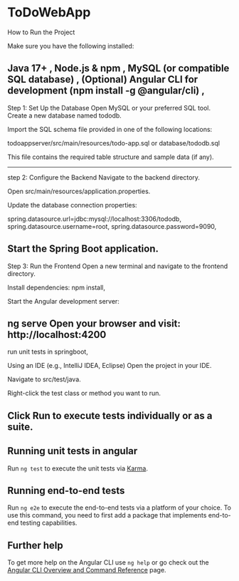 # ToDoWebApp

How to Run the Project

Make sure you have the following installed:

Java 17+ ,
Node.js & npm ,
MySQL (or compatible SQL database) ,
(Optional) Angular CLI for development (npm install -g @angular/cli) ,
---------------------------------- 
Step 1: Set Up the Database 
Open MySQL or your preferred SQL tool. 
Create a new database named tododb. 

Import the SQL schema file provided in one of the following locations: 

todoappserver/src/main/resources/todo-app.sql 
or 
database/tododb.sql  

This file contains the required table structure and sample data (if any). 

---------------------------------------------------------------------------------------
step 2: Configure the Backend 
Navigate to the backend directory. 

Open src/main/resources/application.properties. 

Update the database connection properties: 

spring.datasource.url=jdbc:mysql://localhost:3306/tododb, 
spring.datasource.username=root, 
spring.datasource.password=9090, 

Start the Spring Boot application. 
----------------------------------------------------------------------------------------

Step 3: Run the Frontend 
Open a new terminal and navigate to the frontend directory. 

Install dependencies:
npm install,

Start the Angular development server: 

ng serve 
Open your browser and visit: 
http://localhost:4200 
-----------------------------------------------------------------------------------------

run unit tests in springboot,

Using an IDE (e.g., IntelliJ IDEA, Eclipse)
Open the project in your IDE.

Navigate to src/test/java.

Right-click the test class or method you want to run.

Click Run to execute tests individually or as a suite.
-------------------------------------------------------------------------------------------

## Running unit tests in angular

Run `ng test` to execute the unit tests via [Karma](https://karma-runner.github.io).

## Running end-to-end tests

Run `ng e2e` to execute the end-to-end tests via a platform of your choice. To use this command, you need to first add a package that implements end-to-end testing capabilities.

## Further help

To get more help on the Angular CLI use `ng help` or go check out the [Angular CLI Overview and Command Reference](https://angular.io/cli) page.
